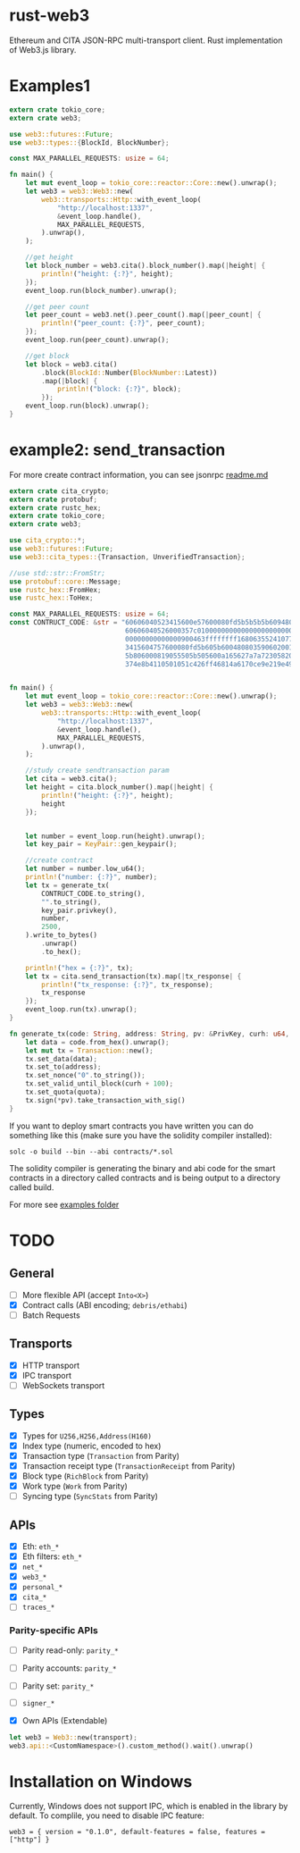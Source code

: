 # rust-web3

Ethereum and CITA JSON-RPC multi-transport client.
Rust implementation of Web3.js library.


# Examples1
```rust
extern crate tokio_core;
extern crate web3;

use web3::futures::Future;
use web3::types::{BlockId, BlockNumber};

const MAX_PARALLEL_REQUESTS: usize = 64;

fn main() {
    let mut event_loop = tokio_core::reactor::Core::new().unwrap();
    let web3 = web3::Web3::new(
        web3::transports::Http::with_event_loop(
            "http://localhost:1337",
            &event_loop.handle(),
            MAX_PARALLEL_REQUESTS,
        ).unwrap(),
    );

    //get height
    let block_number = web3.cita().block_number().map(|height| {
        println!("height: {:?}", height);
    });
    event_loop.run(block_number).unwrap();

    //get peer count
    let peer_count = web3.net().peer_count().map(|peer_count| {
        println!("peer_count: {:?}", peer_count);
    });
    event_loop.run(peer_count).unwrap();

    //get block
    let block = web3.cita()
        .block(BlockId::Number(BlockNumber::Latest))
        .map(|block| {
            println!("block: {:?}", block);
        });
    event_loop.run(block).unwrap();
}
```

# example2: send_transaction
For more create contract information, you can see jsonrpc [readme.md](https://github.com/cryptape/cita/blob/develop/cita-jsonrpc/READE.md) 
```rust
extern crate cita_crypto;
extern crate protobuf;
extern crate rustc_hex;
extern crate tokio_core;
extern crate web3;

use cita_crypto::*;
use web3::futures::Future;
use web3::cita_types::{Transaction, UnverifiedTransaction};

//use std::str::FromStr;
use protobuf::core::Message;
use rustc_hex::FromHex;
use rustc_hex::ToHex;

const MAX_PARALLEL_REQUESTS: usize = 64;
const CONTRUCT_CODE: &str = "60606040523415600e57600080fd5b5b5b5b60948061001f6000396000f300\
                             60606040526000357c01000000000000000000000000000000000000000000\
                             00000000000000900463ffffffff1680635524107714603d575b600080fd5b\
                             3415604757600080fd5b605b6004808035906020019091905050605d565b00\
                             5b806000819055505b505600a165627a7a72305820c471b4376626da2540b2\
                             374e8b4110501051c426ff46814a6170ce9e219e49a80029";


fn main() {
    let mut event_loop = tokio_core::reactor::Core::new().unwrap();
    let web3 = web3::Web3::new(
        web3::transports::Http::with_event_loop(
            "http://localhost:1337",
            &event_loop.handle(),
            MAX_PARALLEL_REQUESTS,
        ).unwrap(),
    );

    //study create sendtransaction param
    let cita = web3.cita();
    let height = cita.block_number().map(|height| {
        println!("height: {:?}", height);
        height
    });


    let number = event_loop.run(height).unwrap();
    let key_pair = KeyPair::gen_keypair();

    //create contract
    let number = number.low_u64();
    println!("number: {:?}", number);
    let tx = generate_tx(
        CONTRUCT_CODE.to_string(),
        "".to_string(),
        key_pair.privkey(),
        number,
        2500,
    ).write_to_bytes()
        .unwrap()
        .to_hex();

    println!("hex = {:?}", tx);
    let tx = cita.send_transaction(tx).map(|tx_response| {
        println!("tx_response: {:?}", tx_response);
        tx_response
    });
    event_loop.run(tx).unwrap();
}

fn generate_tx(code: String, address: String, pv: &PrivKey, curh: u64, quota: u64) -> UnverifiedTransaction {
    let data = code.from_hex().unwrap();
    let mut tx = Transaction::new();
    tx.set_data(data);
    tx.set_to(address);
    tx.set_nonce("0".to_string());
    tx.set_valid_until_block(curh + 100);
    tx.set_quota(quota);
    tx.sign(*pv).take_transaction_with_sig()
}
```

If you want to deploy smart contracts you have written you can do something like this (make sure you have the solidity compiler installed):

`solc -o build --bin --abi contracts/*.sol`

The solidity compiler is generating the binary and abi code for the smart contracts in a directory called contracts and is being output to a directory called build.

For more see [examples folder](./examples)

# TODO

## General
- [ ] More flexible API (accept `Into<X>`)
- [x] Contract calls (ABI encoding; `debris/ethabi`)
- [ ] Batch Requests

## Transports
- [x] HTTP transport
- [x] IPC transport
- [ ] WebSockets transport

## Types
- [x] Types for `U256,H256,Address(H160)`
- [x] Index type (numeric, encoded to hex)
- [x] Transaction type (`Transaction` from Parity)
- [x] Transaction receipt type (`TransactionReceipt` from Parity)
- [x] Block type (`RichBlock` from Parity)
- [x] Work type (`Work` from Parity)
- [ ] Syncing type (`SyncStats` from Parity)

## APIs
- [x] Eth: `eth_*`
- [x] Eth filters: `eth_*`
- [x] `net_*`
- [x] `web3_*`
- [x] `personal_*`
- [x] `cita_*`
- [ ] `traces_*`

### Parity-specific APIs
- [ ] Parity read-only: `parity_*`
- [ ] Parity accounts: `parity_*`
- [ ] Parity set: `parity_*`
- [ ] `signer_*`

- [x] Own APIs (Extendable)
```rust
let web3 = Web3::new(transport);
web3.api::<CustomNamespace>().custom_method().wait().unwrap()
```

# Installation on Windows

Currently, Windows does not support IPC, which is enabled in the library by default.
To complile, you need to disable IPC feature:
```
web3 = { version = "0.1.0", default-features = false, features = ["http"] }
```
